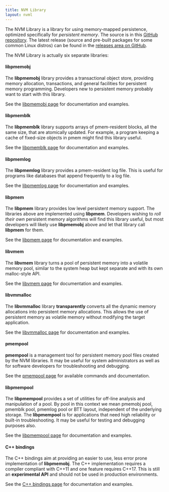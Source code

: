 ```yaml
---
title: NVM Library
layout: nvml
---
```

The NVM Library is a library for using memory-mapped persistence,
optimized specifically for _persistent memory_.  The source is in this
[GitHub repository](https://github.com/pmem/nvml/).  The latest
release (source and pre-built packages for some common Linux distros)
can be found in the
[releases area on GitHub](https://github.com/pmem/nvml/releases).

The NVM Library is actually six separate libraries:

#### libpmemobj

The **libpmemobj** library provides a transactional object store,
providing memory allocation, transactions, and general facilities
for persistent memory programming.  Developers new to persistent
memory probably want to start with this library.

See the [libpmemobj page](libpmemobj) for documentation and examples.

#### libpmemblk

The **libpmemblk** library supports arrays of pmem-resident blocks,
all the same size, that are atomically updated.  For example, a
program keeping a cache of fixed-size objects in pmem might find
this library useful.

See the [libpmemblk page](libpmemblk) for documentation and examples.

#### libpmemlog

The **libpmemlog** library provides a pmem-resident log file.
This is useful for programs like databases that append frequently
to a log file.

See the [libpmemlog page](libpmemlog) for documentation and examples.

#### libpmem

The **libpmem** library provides low level persistent memory support.
The libraries above are implemented using **libpmem**.  Developers
wishing to _roll their own_ persistent memory algorithms will find
this library useful, but most developers will likely use **libpmemobj**
above and let that library call **libpmem** for them.

See the [libpmem page](libpmem) for documentation and examples.

#### libvmem

The **libvmem** library turns a pool of persistent memory into a
volatile memory pool, similar to the system heap but kept separate
and with its own malloc-style API.

See the [libvmem page](libvmem) for documentation and examples.

#### libvmmalloc

The **libvmmalloc** library **transparently** converts all the dynamic
memory allocations into persistent memory allocations.  This allows the use
of persistent memory as volatile memory without modifying the target
application.

See the [libvmmalloc page](libvmmalloc) for documentation and examples.

#### pmempool

**pmempool** is a management tool for persistent memory pool files created
by the NVM libraries. It may be useful for system administrators as well
as for software developers for troubleshooting and debugging.

See the [pmempool page](pmempool) for available commands and documentation.

#### libpmempool

The **libpmempool** provides  a  set  of  utilities for off-line analysis and manipulation of a pool. 
By pool in this context we mean pmemobj pool, pmemblk pool, pmemlog pool or BTT layout, independent of the underlying storage. 
The **libpmempool** is for applications that need high reliability or built-in troubleshooting. 
It may be useful for testing and debugging purposes also.

See the [libpmempool page](libpmempool) for documentation and examples.

#### C++ bindings

The C++ bindings aim at providing an easier to use, less error prone
implementation of **libpmemobj**. The C++ implementation requires a compiler
compliant with C++11 and one feature requires C++17. This is still an
**experimental API** and should not be used in production environments.

See the [C++ bindings page](cpp_obj) for documentation and examples.
